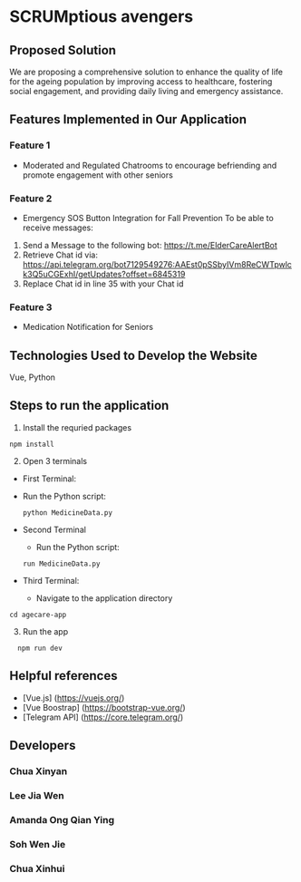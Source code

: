 # SCRUMptious avengers

## Proposed Solution
We are proposing a comprehensive solution to enhance the quality of life for the ageing population by improving access to healthcare, fostering social engagement, and providing daily living and emergency assistance. 

## Features Implemented in Our Application
### Feature 1
- Moderated and Regulated Chatrooms to encourage befriending and promote engagement with other seniors

### Feature 2
- Emergency SOS Button Integration for Fall Prevention
To be able to receive messages:
1. Send a Message to the following bot: https://t.me/ElderCareAlertBot
2. Retrieve Chat id via: https://api.telegram.org/bot7129549276:AAEst0pSSbyIVm8ReCWTpwlck3Q5uCGExhI/getUpdates?offset=6845319
3. Replace Chat id in line 35 with your Chat id
  
### Feature 3
- Medication Notification for Seniors

## Technologies Used to Develop the Website
Vue, Python

## Steps to run the application
1. Install the requried packages
```
npm install
```

2. Open 3 terminals

* First Terminal:
 * Run the Python script:
    ```
    python MedicineData.py
    ```

* Second Terminal
  * Run the Python script:
  ```
  run MedicineData.py
  ```
* Third Terminal:
  * Navigate to the application directory
```
cd agecare-app
```

3. Run the app
```
  npm run dev
```

## Helpful references
- [Vue.js] (https://vuejs.org/)
- [Vue Boostrap] (https://bootstrap-vue.org/)
- [Telegram API] (https://core.telegram.org/)

## Developers
### Chua Xinyan
### Lee Jia Wen
### Amanda Ong Qian Ying
### Soh Wen Jie
### Chua Xinhui
